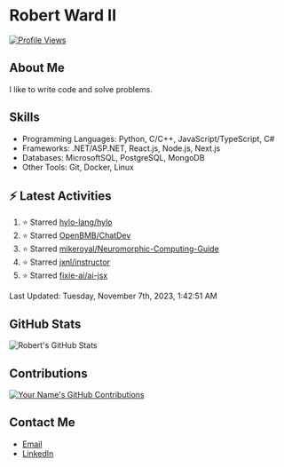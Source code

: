 
# Robert Ward II

[![Profile Views](https://komarev.com/ghpvc/?username=Robert-W-Ward)](https://github.com/Robert-W-Ward)

## About Me
I like to write code and solve problems.

## Skills
- Programming Languages: Python, C/C++, JavaScript/TypeScript, C#
- Frameworks: .NET/ASP.NET, React.js, Node.js, Next.js
- Databases: MicrosoftSQL, PostgreSQL, MongoDB
- Other Tools: Git, Docker, Linux

## :zap: Latest Activities
<!--RECENT_ACTIVITY:start-->
1. ⭐ Starred [hylo-lang/hylo](https://github.com/hylo-lang/hylo)
2. ⭐ Starred [OpenBMB/ChatDev](https://github.com/OpenBMB/ChatDev)
3. ⭐ Starred [mikeroyal/Neuromorphic-Computing-Guide](https://github.com/mikeroyal/Neuromorphic-Computing-Guide)
4. ⭐ Starred [jxnl/instructor](https://github.com/jxnl/instructor)
5. ⭐ Starred [fixie-ai/ai-jsx](https://github.com/fixie-ai/ai-jsx)
<!--RECENT_ACTIVITY:end-->

<!--RECENT_ACTIVITY:last_update-->
Last Updated: Tuesday, November 7th, 2023, 1:42:51 AM
<!--RECENT_ACTIVITY:last_update_end-->

<!--END_SECTIN:activity-->
## GitHub Stats
![Robert's GitHub Stats](https://github-readme-stats.vercel.app/api?username=Robert-W-Ward&show_icons=true&theme=radical)

## Contributions
[![Your Name's GitHub Contributions](https://github-readme-streak-stats.herokuapp.com/?user=Robert-W-Ward&theme=radical)](https://github.com/your-username)

## Contact Me
- [Email](mailto:robertwesleyward2019@gmail.com)
- [LinkedIn](https://linkedin.com/in/https://www.linkedin.com/in/robert-ward-ii/)
